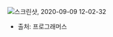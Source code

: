 ![스크린샷, 2020-09-09 12-02-32](https://user-images.githubusercontent.com/70992303/92549678-cdcbf980-f294-11ea-8862-56e26a45ab89.png)

- 출처: 프로그래머스
